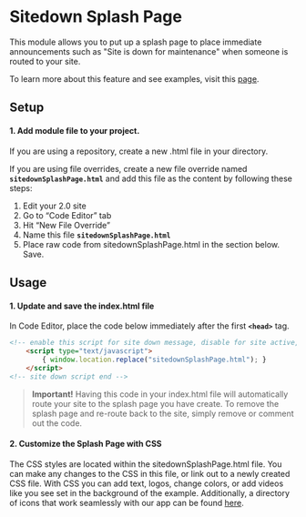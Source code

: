 # Sitedown Splash Page 

This module allows you to put up a splash page to place immediate announcements such as "Site is down for maintenance" when someone is routed to your site.

To learn more about this feature and see examples, visit this [page](https://volition.four51ordercloud.com/store/product/SitedownSplashPage).

## Setup

#### 1. Add module file to your project.

If you are using a repository, create a new .html file in your directory. 

If you are using file overrides, create a new file override named **`sitedownSplashPage.html`** and add this file as the content by following these steps:

1. Edit your 2.0 site
2. Go to “Code Editor” tab
3. Hit “New File Override”
4. Name this file **`sitedownSplashPage.html`**
5. Place raw code from sitedownSplashPage.html in the section below. Save.


## Usage

#### 1. Update and save the index.html file

 In Code Editor, place the code below immediately after the first **`<head>`** tag.  
```html
<!-- enable this script for site down message, disable for site active, script begin -->
    <script type="text/javascript">
        { window.location.replace("sitedownSplashPage.html"); }
    </script> 
<!-- site down script end -->
```


>**Important!** Having this code in your index.html file will automatically route your site to the splash page you have create.  To remove the splash page and re-route back to the site, simply remove or comment out the code. 

#### 2. Customize the Splash Page with CSS
The CSS styles are located within the sitedownSplashPage.html file.  You can make any changes to the CSS in this file, or link out to a newly created CSS file.  With CSS you can add text, logos, change colors, or add videos like you see set in the background of the example.  Additionally, a directory of icons that work seamlessly with our app can be found [here](https://fortawesome.github.io/Font-Awesome/icons/). 
